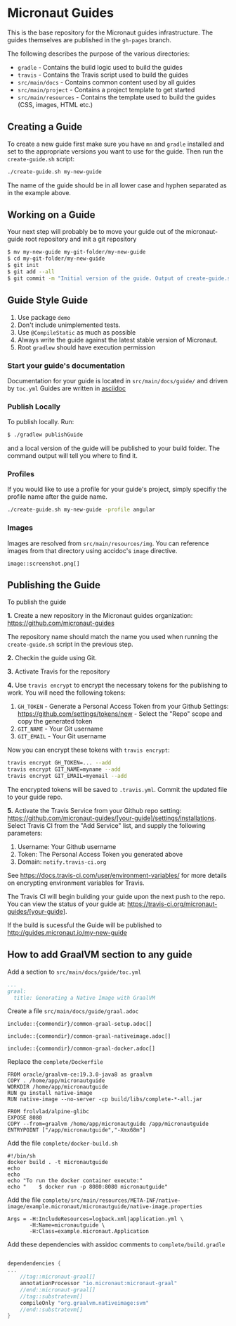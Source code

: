 # Micronaut Guides

This is the base repository for the Micronaut guides infrastructure. The guides themselves are published in the `gh-pages` branch.

The following describes the purpose of the various directories:

* `gradle` - Contains the build logic used to build the guides
* `travis` - Contains the Travis script used to build the guides
* `src/main/docs` - Contains common content used by all guides
* `src/main/project` - Contains a project template to get started
* `src/main/resources` - Contains the template used to build the guides (CSS, images, HTML etc.)

## Creating a Guide

To create a new guide first make sure you have `mn` and `gradle` installed and set to the appropriate versions you want to use for the guide. Then run the `create-guide.sh` script:

```bash
./create-guide.sh my-new-guide
```

The name of the guide should be in all lower case and hyphen separated as in the example above.

## Working on a Guide

Your next step will probably be to move your guide out of the micronaut-guide root repository and init a git repository

```bash
$ mv my-new-guide my-git-folder/my-new-guide
$ cd my-git-folder/my-new-guide
$ git init
$ git add --all
$ git commit -m "Initial version of the guide. Output of create-guide.sh script"
```

## Guide Style Guide

1. Use package `demo`
2. Don't include unimplemented tests.
3. Use `@CompileStatic` as much as possible
4. Always write the guide against the latest stable version of Micronaut.
5. Root `gradlew` should have execution permission

### Start your guide's documentation

Documentation for your guide is located in `src/main/docs/guide/` and driven by `toc.yml`
Guides are written in [asciidoc](http://asciidoctor.org/docs/asciidoc-syntax-quick-reference/)

### Publish Locally

To publish locally. Run: 

```bash
$ ./gradlew publishGuide
```

and a local version of the guide will be published to your build folder. The command output will tell you where to find it. 

### Profiles

If you would like to use a profile for your guide's project, simply specifiy the profile name after the guide name.

```bash
./create-guide.sh my-new-guide -profile angular
```

### Images

Images are resolved from `src/main/resources/img`. You can reference images
from that directory using accidoc's `image` directive.

```asciidoc
image::screenshot.png[]
```

## Publishing the Guide

To publish the guide 

**1.** Create a new repository in the Micronaut guides organization: https://github.com/micronaut-guides

The repository name should match the name you used when running the `create-guide.sh` script in the previous step.

**2.** Checkin the guide using Git. 

**3.** Activate Travis for the repository 

**4.** Use `travis encrypt` to encrypt the necessary tokens for the publishing to work. You will need the following tokens:

1. `GH_TOKEN` - Generate a Personal Access Token from your Github Settings: https://github.com/settings/tokens/new - Select the "Repo" scope and copy the generated token
2. `GIT_NAME` - Your Git username
3. `GIT_EMAIL` - Your Git username

Now you can encrypt these tokens with `travis encrypt`:

```bash
travis encrypt GH_TOKEN=... --add
travis encrypt GIT_NAME=myname --add
travis encrypt GIT_EMAIL=myemail --add
``` 

The encrypted tokens will be saved to `.travis.yml`. Commit the updated file to your guide repo.

**5.** Activate the Travis Service from your Github repo setting: https://github.com/micronaut-guides/[your-guide]/settings/installations. Select Travis CI from the "Add Service" list, and supply the following parameters:

1. Username: Your Github username
2. Token: The Personal Access Token you generated above
3. Domain: `notify.travis-ci.org`

See https://docs.travis-ci.com/user/environment-variables/ for more details on encrypting environment variables for Travis.

The Travis CI will begin building your guide upon the next push to the repo. You can view the status of your guide at: https://travis-ci.org/micronaut-guides/[your-guide].

If the build is sucessful the Guide will be published to http://guides.micronaut.io/my-new-guide 


## How to add GraalVM section to any guide

Add a section to `src/main/docs/guide/toc.yml`

```yaml
...
graal:
  title: Generating a Native Image with GraalVM
```  

Create a file `src/main/docs/guide/graal.adoc`

```asciidoc
include::{commondir}/common-graal-setup.adoc[]

include::{commondir}/common-graal-nativeimage.adoc[]

include::{commondir}/common-graal-docker.adoc[]
```  

Replace the `complete/Dockerfile`

```
FROM oracle/graalvm-ce:19.3.0-java8 as graalvm
COPY . /home/app/micronautguide
WORKDIR /home/app/micronautguide
RUN gu install native-image
RUN native-image --no-server -cp build/libs/complete-*-all.jar

FROM frolvlad/alpine-glibc
EXPOSE 8080
COPY --from=graalvm /home/app/micronautguide /app/micronautguide
ENTRYPOINT ["/app/micronautguide","-Xmx68m"]

```

Add the file `complete/docker-build.sh`

```
#!/bin/sh
docker build . -t micronautguide
echo
echo
echo "To run the docker container execute:"
echo "    $ docker run -p 8080:8080 micronautguide"
```

Add the file `complete/src/main/resources/META-INF/native-image/example.micronaut/micronautguide/native-image.properties`

```
Args = -H:IncludeResources=logback.xml|application.yml \
       -H:Name=micronautguide \
       -H:Class=example.micronaut.Application
```

Add these dependencies with assidoc comments to `complete/build.gradle`

```groovy

dependendencies {
...
    //tag::micronaut-graal[]
    annotationProcessor "io.micronaut:micronaut-graal"
    //end::micronaut-graal[]
    //tag::substratevm[]
    compileOnly "org.graalvm.nativeimage:svm"
    //end::substratevm[]
}
```
